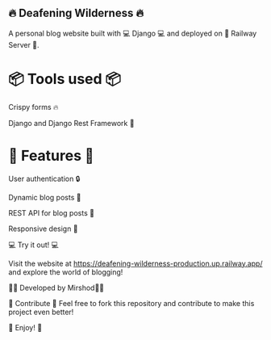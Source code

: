 ## 🔥 Deafening Wilderness 🔥
A personal blog website built with 💻 Django 💻 and deployed on 🚂 Railway Server 🚂.

# 📦 Tools used 📦
 
 Crispy forms 🔥
 
 Django and Django Rest Framework 💪
 
# 🚀 Features 🚀

  User authentication 🔒
  
  Dynamic blog posts 📝
  
  REST API for blog posts 🎥
  
  Responsive design 📱
  
💻 Try it out! 💻

Visit the website at https://deafening-wilderness-production.up.railway.app/ and explore the world of blogging!

👨‍💻 Developed by Mirshod👨‍💻

🤝 Contribute 🤝
Feel free to fork this repository and contribute to make this project even better!

🎉 Enjoy! 🎉

